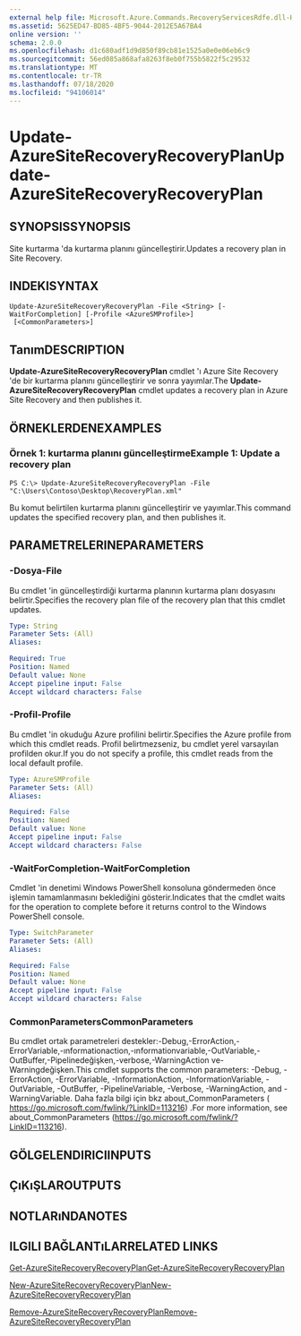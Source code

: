 ```yaml
---
external help file: Microsoft.Azure.Commands.RecoveryServicesRdfe.dll-Help.xml
ms.assetid: 5625ED47-BD85-4BF5-9044-2012E5A67BA4
online version: ''
schema: 2.0.0
ms.openlocfilehash: d1c680adf1d9d850f89cb81e1525a0e0e06eb6c9
ms.sourcegitcommit: 56ed085a868afa8263f8eb0f755b5822f5c29532
ms.translationtype: MT
ms.contentlocale: tr-TR
ms.lasthandoff: 07/18/2020
ms.locfileid: "94106014"
---
```

# <span data-ttu-id="f10bb-101">Update-AzureSiteRecoveryRecoveryPlan</span><span class="sxs-lookup"><span data-stu-id="f10bb-101">Update-AzureSiteRecoveryRecoveryPlan</span></span>

## <span data-ttu-id="f10bb-102">SYNOPSIS</span><span class="sxs-lookup"><span data-stu-id="f10bb-102">SYNOPSIS</span></span>
<span data-ttu-id="f10bb-103">Site kurtarma 'da kurtarma planını güncelleştirir.</span><span class="sxs-lookup"><span data-stu-id="f10bb-103">Updates a recovery plan in Site Recovery.</span></span>

## <span data-ttu-id="f10bb-104">INDEKI</span><span class="sxs-lookup"><span data-stu-id="f10bb-104">SYNTAX</span></span>

```
Update-AzureSiteRecoveryRecoveryPlan -File <String> [-WaitForCompletion] [-Profile <AzureSMProfile>]
 [<CommonParameters>]
```

## <span data-ttu-id="f10bb-105">Tanım</span><span class="sxs-lookup"><span data-stu-id="f10bb-105">DESCRIPTION</span></span>
<span data-ttu-id="f10bb-106">**Update-AzureSiteRecoveryRecoveryPlan** cmdlet 'ı Azure Site Recovery 'de bir kurtarma planını güncelleştirir ve sonra yayımlar.</span><span class="sxs-lookup"><span data-stu-id="f10bb-106">The **Update-AzureSiteRecoveryRecoveryPlan** cmdlet updates a recovery plan in Azure Site Recovery and then publishes it.</span></span>

## <span data-ttu-id="f10bb-107">ÖRNEKLERDEN</span><span class="sxs-lookup"><span data-stu-id="f10bb-107">EXAMPLES</span></span>

### <span data-ttu-id="f10bb-108">Örnek 1: kurtarma planını güncelleştirme</span><span class="sxs-lookup"><span data-stu-id="f10bb-108">Example 1: Update a recovery plan</span></span>
```
PS C:\> Update-AzureSiteRecoveryRecoveryPlan -File "C:\Users\Contoso\Desktop\RecoveryPlan.xml"
```

<span data-ttu-id="f10bb-109">Bu komut belirtilen kurtarma planını güncelleştirir ve yayımlar.</span><span class="sxs-lookup"><span data-stu-id="f10bb-109">This command updates the specified recovery plan, and then publishes it.</span></span>

## <span data-ttu-id="f10bb-110">PARAMETRELERINE</span><span class="sxs-lookup"><span data-stu-id="f10bb-110">PARAMETERS</span></span>

### <span data-ttu-id="f10bb-111">-Dosya</span><span class="sxs-lookup"><span data-stu-id="f10bb-111">-File</span></span>
<span data-ttu-id="f10bb-112">Bu cmdlet 'in güncelleştirdiği kurtarma planının kurtarma planı dosyasını belirtir.</span><span class="sxs-lookup"><span data-stu-id="f10bb-112">Specifies the recovery plan file of the recovery plan that this cmdlet updates.</span></span>

```yaml
Type: String
Parameter Sets: (All)
Aliases: 

Required: True
Position: Named
Default value: None
Accept pipeline input: False
Accept wildcard characters: False
```

### <span data-ttu-id="f10bb-113">-Profil</span><span class="sxs-lookup"><span data-stu-id="f10bb-113">-Profile</span></span>
<span data-ttu-id="f10bb-114">Bu cmdlet 'in okuduğu Azure profilini belirtir.</span><span class="sxs-lookup"><span data-stu-id="f10bb-114">Specifies the Azure profile from which this cmdlet reads.</span></span>
<span data-ttu-id="f10bb-115">Profil belirtmezseniz, bu cmdlet yerel varsayılan profilden okur.</span><span class="sxs-lookup"><span data-stu-id="f10bb-115">If you do not specify a profile, this cmdlet reads from the local default profile.</span></span>

```yaml
Type: AzureSMProfile
Parameter Sets: (All)
Aliases: 

Required: False
Position: Named
Default value: None
Accept pipeline input: False
Accept wildcard characters: False
```

### <span data-ttu-id="f10bb-116">-WaitForCompletion</span><span class="sxs-lookup"><span data-stu-id="f10bb-116">-WaitForCompletion</span></span>
<span data-ttu-id="f10bb-117">Cmdlet 'in denetimi Windows PowerShell konsoluna göndermeden önce işlemin tamamlanmasını beklediğini gösterir.</span><span class="sxs-lookup"><span data-stu-id="f10bb-117">Indicates that the cmdlet waits for the operation to complete before it returns control to the Windows PowerShell console.</span></span>

```yaml
Type: SwitchParameter
Parameter Sets: (All)
Aliases: 

Required: False
Position: Named
Default value: None
Accept pipeline input: False
Accept wildcard characters: False
```

### <span data-ttu-id="f10bb-118">CommonParameters</span><span class="sxs-lookup"><span data-stu-id="f10bb-118">CommonParameters</span></span>
<span data-ttu-id="f10bb-119">Bu cmdlet ortak parametreleri destekler:-Debug,-ErrorAction,-ErrorVariable,-ınformationaction,-ınformationvariable,-OutVariable,-OutBuffer,-Pipelinedeğişken,-verbose,-WarningAction ve-Warningdeğişken.</span><span class="sxs-lookup"><span data-stu-id="f10bb-119">This cmdlet supports the common parameters: -Debug, -ErrorAction, -ErrorVariable, -InformationAction, -InformationVariable, -OutVariable, -OutBuffer, -PipelineVariable, -Verbose, -WarningAction, and -WarningVariable.</span></span> <span data-ttu-id="f10bb-120">Daha fazla bilgi için bkz about_CommonParameters ( https://go.microsoft.com/fwlink/?LinkID=113216) .</span><span class="sxs-lookup"><span data-stu-id="f10bb-120">For more information, see about_CommonParameters (https://go.microsoft.com/fwlink/?LinkID=113216).</span></span>

## <span data-ttu-id="f10bb-121">GÖLGELENDIRICI</span><span class="sxs-lookup"><span data-stu-id="f10bb-121">INPUTS</span></span>

## <span data-ttu-id="f10bb-122">ÇıKıŞLAR</span><span class="sxs-lookup"><span data-stu-id="f10bb-122">OUTPUTS</span></span>

## <span data-ttu-id="f10bb-123">NOTLARıNDA</span><span class="sxs-lookup"><span data-stu-id="f10bb-123">NOTES</span></span>

## <span data-ttu-id="f10bb-124">ILGILI BAĞLANTıLAR</span><span class="sxs-lookup"><span data-stu-id="f10bb-124">RELATED LINKS</span></span>

[<span data-ttu-id="f10bb-125">Get-AzureSiteRecoveryRecoveryPlan</span><span class="sxs-lookup"><span data-stu-id="f10bb-125">Get-AzureSiteRecoveryRecoveryPlan</span></span>](./Get-AzureSiteRecoveryRecoveryPlan.md)

[<span data-ttu-id="f10bb-126">New-AzureSiteRecoveryRecoveryPlan</span><span class="sxs-lookup"><span data-stu-id="f10bb-126">New-AzureSiteRecoveryRecoveryPlan</span></span>](./New-AzureSiteRecoveryRecoveryPlan.md)

[<span data-ttu-id="f10bb-127">Remove-AzureSiteRecoveryRecoveryPlan</span><span class="sxs-lookup"><span data-stu-id="f10bb-127">Remove-AzureSiteRecoveryRecoveryPlan</span></span>](./Remove-AzureSiteRecoveryRecoveryPlan.md)


